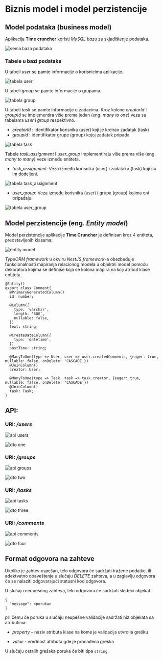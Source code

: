 # Biznis model i model perzistencije

## Model podataka (business model)

Aplikacija **Time cruncher** koristi _MySQL bazu_ za skladištenje podataka.

![sema baza podataka](https://github.com/pripovedac/TimeCruncher/blob/master/Documents/Images/1.%20database.png)

### Tabele u bazi podataka

U tabeli _user_ se pamte informacije o korisnicima aplikacije.

![tabela user](https://github.com/pripovedac/TimeCruncher/blob/master/Documents/Images/2.%20table_user.png)

U tabeli _group_ se pamte informacije o grupama.

![tabela group](https://github.com/pripovedac/TimeCruncher/blob/master/Documents/Images/3.%20table_group.png)

U tabeli _task_ se pamte informacije o zadacima. Kroz
kolone _creatorId_ I _groupId_ se implementira više prema jedan (eng. _many to one_) veza sa tabelama _user_ i _group_ respektivno.

* _creatorId_ : identifikator korisnika (user) koji je kreirao zadatak (task)
* _groupId_ : identifikator grupe (group) kojoj zadatak pripada

![tabela task](https://github.com/pripovedac/TimeCruncher/blob/master/Documents/Images/4.%20table_task.png)

Tabele _task_assignment_ I _user_group_ implementiraju više prema više (eng. _many to many_) veze između entiteta.

* _task_assignment_: Veza između korisnika (user) i zadataka (task) koji su im dodeljeni.

![tabela task_assignment](https://github.com/pripovedac/TimeCruncher/blob/master/Documents/Images/5.%20table_task_assignment.png)

* _user_group_: Veza između korisnika (user) i grupa (group) kojima oni pripadaju.

![tabela user_group](https://github.com/pripovedac/TimeCruncher/blob/master/Documents/Images/6.%20table_user_group.png)

## Model perzistencije (eng. _Entity model_)

Model perzistencije aplikacije **Time Cruncher** je definisan kroz 4 entiteta, predstavljenih klasama:

![entity model](https://github.com/pripovedac/TimeCruncher/blob/master/Documents/Images/7.%20entity_model.png)

_TypeORM framework_ u okviru _NestJS framework_-a obezbeđuje funkcionalnosti mapiranja relacionog 
modela u objektni model pomoću dekoratora kojima se definiše koja se kolona mapira na koji atribut klase entiteta.

```
@Entity()
export class Comment{
  @PrimaryGeneratedColumn()
  id: number;

  @Column({
    type: 'varchar',
    length: '300',
    nullable: false,
  })
  text: string;

  @CreateDateColumn({
    type: 'datetime',
  })
  postTime: string;

  @ManyToOne(type => User, user => user.createdComments, {eager: true, nullable: false, onDelete: 'CASCADE'})
  @JoinColumn()
  creator: User;

  @ManyToOne(type => Task, task => task.creator, {eager: true, nullable: false, onDelete: 'CASCADE'})
  @JoinColumn()
  task: Task;
}
```

## API:

### URI: _/users_

![api users](https://github.com/pripovedac/TimeCruncher/blob/master/Documents/Images/9.%20api_users.png)

![dto one](https://github.com/pripovedac/TimeCruncher/blob/master/Documents/Images/10.%20dto_one.png)

### URI: _/groups_

![api groups](https://github.com/pripovedac/TimeCruncher/blob/master/Documents/Images/11.%20api_groups.png)

![dto two](https://github.com/pripovedac/TimeCruncher/blob/master/Documents/Images/12.%20dto_two.png)

### URI: _/tasks_

![api tasks](https://github.com/pripovedac/TimeCruncher/blob/master/Documents/Images/13.%20api_tasks.png)

![dto three](https://github.com/pripovedac/TimeCruncher/blob/master/Documents/Images/14.%20dto_three.png)

### URI: _/comments_

![api comments](https://github.com/pripovedac/TimeCruncher/blob/master/Documents/Images/15.%20api_comments.png)

![dto four](https://github.com/pripovedac/TimeCruncher/blob/master/Documents/Images/16.%20dto_four.png)

## Format odgovora na zahteve

Ukoliko je zahtev uspešan, telo odgovora će sadržati tražene podatke,
ili adektvatno obaveštenje u slučaju _DELETE_ zahteva, a u zaglavlju odgovora će se nalaziti
odgovarajući statusni kod odgovora. 

U slučaju neupešnog zahteva, telo odgovora će sadržati sledeći objekat

```
{
  "message": <poruka>
}
```

pri čemu će poruka u slučaju neupešne validacije sadržati niz objekata sa atributima:

* _property_ – naziv atributa klase na kome je validacija utvrdila grešku

* _value_ - vrednost atributa gde je pronađena greška

U slučaju ostalih grešaka poruka će biti tipa `string`.
